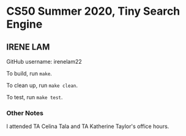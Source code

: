 # CS50 Summer 2020, Tiny Search Engine
## IRENE LAM

GitHub username: irenelam22

To build, run `make`.

To clean up, run `make clean`.

To test, run `make test`.

### Other Notes

I attended TA Celina Tala and TA Katherine Taylor's office hours.



